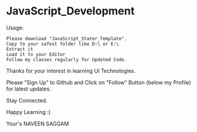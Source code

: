 # JavaScript_Development
Usage:

    Please download "JavaScript_Stater_Template".
    Copy to your safest folder like D:\ or E:\
    Extract it
    Load it to your Editor
    Follow my classes regularly for Updated Code.

Thanks for your interest in learning UI Technologies.

Please "Sign Up" to Github and Click on "Follow" Button (below my Profile) for latest updates.

Stay Connected.

Happy Learning :)

Your's NAVEEN SAGGAM
